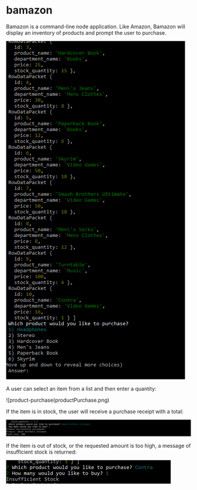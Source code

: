 # bamazon

Bamazon is a command-line node application. 
Like Amazon, Bamazon will display an inventory of products and prompt the user to purchase. 

![purchase-prompt](purchasePrompt.png)

A user can select an item from a list and then enter a quantity:

![product-purchase(productPurchase.png)

If the item is in stock, the user will receive a purchase receipt with a total:

![purchase-success](purchaseSuccess.png)

If the item is out of stock, or the requested amount is too high, a message of insufficient stock is returned:

![Insufficient-Stock](InsufficientStock.png)
